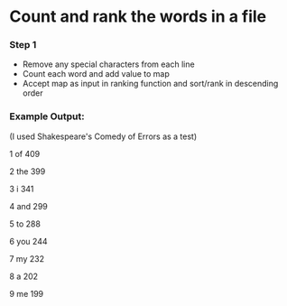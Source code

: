 # Count and rank the words in a file 

### Step 1 

- Remove any special characters from each line 
- Count each word and add value to map 
- Accept map as input in ranking function and sort/rank in descending order 

### Example Output: 

(I used Shakespeare's Comedy of Errors as a test)

1   of   409

2   the   399

3   i   341

4   and   299

5   to   288

6   you   244

7   my   232

8   a   202

9   me   199

